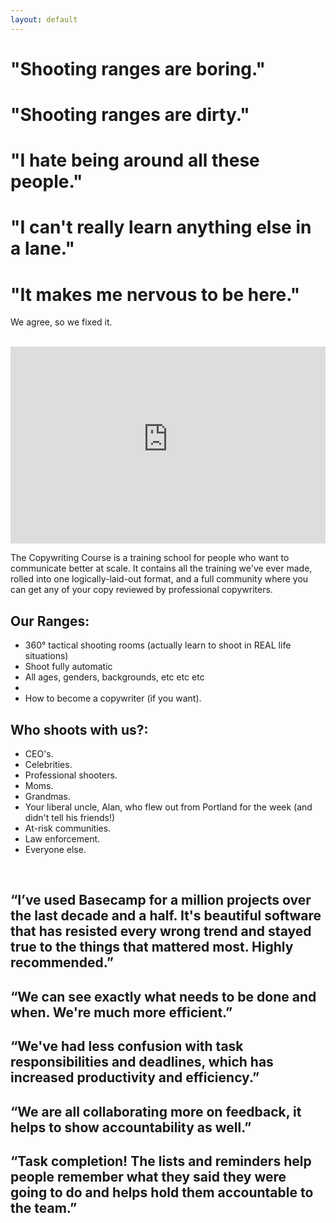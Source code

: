 ```yaml
---
layout: default
---
```


# "Shooting ranges are boring."
# "Shooting ranges are dirty."
# "I hate being around all these people."
# "I can't really learn anything else in a lane."
# "It makes me nervous to be here."

We agree, so we fixed it.

<br>

<iframe width="100%" height="315" src="https://www.youtube-nocookie.com/embed/0hQftUDphjU" frameborder="0" allow="accelerometer; autoplay; clipboard-write; encrypted-media; gyroscope; picture-in-picture" allowfullscreen></iframe>

<br>

The Copywriting Course is a training school for people who want to communicate better at scale. It contains all the training we've ever made, rolled into one logically-laid-out format, and a full community where you can get any of your copy reviewed by professional copywriters.

## Our Ranges:
 
- 360° tactical shooting rooms (actually learn to shoot in REAL life situations)
- Shoot fully automatic
- All ages, genders, backgrounds, etc etc etc 
- 
- How to become a copywriter (if you want).

## Who shoots with us?:

- CEO's.
- Celebrities.
- Professional shooters.
- Moms. 
- Grandmas.
- Your liberal uncle, Alan, who flew out from Portland for the week (and didn't tell his friends!)
- At-risk communities.
- Law enforcement. 
- Everyone else.


<br>

## “I’ve used Basecamp for a million projects over the last decade and a half. It's beautiful software that has resisted every wrong trend and stayed true to the things that mattered most. Highly recommended.”

## “We can see exactly what needs to be done and when. We're much more efficient.”

## “We've had less confusion with task responsibilities and deadlines, which has increased productivity and efficiency.”

## “We are all collaborating more on feedback, it helps to show accountability as well.”

## “Task completion! The lists and reminders help people remember what they said they were going to do and helps hold them accountable to the team.”

